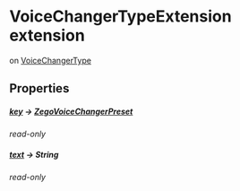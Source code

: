 


# VoiceChangerTypeExtension extension
on [VoiceChangerType](../zego_uikit_prebuilt_live_audio_room/VoiceChangerType.md)














## Properties

##### [key](../zego_uikit_prebuilt_live_audio_room/VoiceChangerTypeExtension/key.md) &#8594; [ZegoVoiceChangerPreset](../zego_uikit_prebuilt_live_audio_room/ZegoVoiceChangerPreset.md)



  
_<span class="feature">read-only</span>_



##### [text](../zego_uikit_prebuilt_live_audio_room/VoiceChangerTypeExtension/text.md) &#8594; String



  
_<span class="feature">read-only</span>_



















